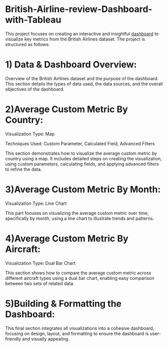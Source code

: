 # British-Airline-review-Dashboard-with-Tableau

This project focuses on creating an interactive and insightful [dashboard](https://public.tableau.com/views/AircraftReview_17152738333750/Dashboard1?:language=en-US&publish=yes&:sid=&:display_count=n&:origin=viz_share_link) to visualize key metrics from the British Airlines dataset. 
The project is structured as follows:

# 1) Data & Dashboard Overview:
Overview of the British Airlines dataset and the purpose of the dashboard. 
This section details the types of data used, the data sources, and the overall objectives of the dashboard.

# 2)Average Custom Metric By Country:
Visualization Type: Map

Techniques Used: Custom Parameter, Calculated Field, Advanced Filters

This section demonstrates how to visualize the average custom metric by country using a map. It includes detailed steps on creating the visualization, using custom parameters, calculating fields, and applying advanced filters to refine the data.

# 3)Average Custom Metric By Month:
Visualization Type: Line Chart

This part focuses on visualizing the average custom metric over time, specifically by month, using a line chart to illustrate trends and patterns.

# 4)Average Custom Metric By Aircraft:
Visualization Type: Dual Bar Chart

This section shows how to compare the average custom metric across different aircraft types using a dual bar chart, enabling easy comparison between two sets of related data.

# 5)Building & Formatting the Dashboard:
This final section integrates all visualizations into a cohesive dashboard, focusing on design, layout, and formatting to ensure the dashboard is user-friendly and visually appealing.


